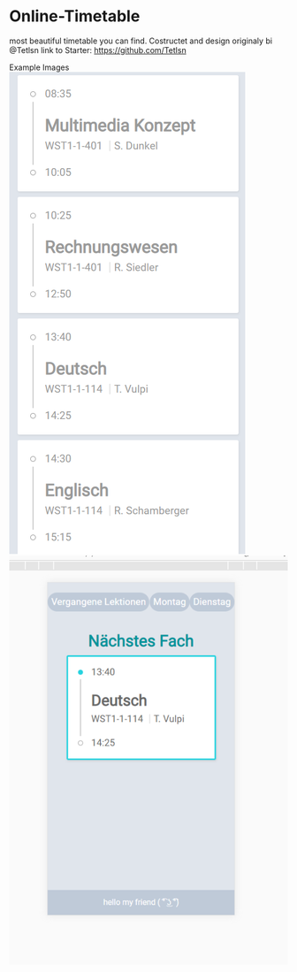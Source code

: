 # Online-Timetable
most beautiful timetable you can find. Costructet and design originaly bi @Tetlsn
link to Starter: https://github.com/Tetlsn


Example Images
![Example1](https://github.com/theLeroy/Online-Timetable/blob/a103d83f864a78f7dc199bb62111026b51f4ec64/Example%20Images/unselected.PNG)
![Example2](https://github.com/theLeroy/Online-Timetable/blob/a103d83f864a78f7dc199bb62111026b51f4ec64/Example%20Images/selected.PNG)
